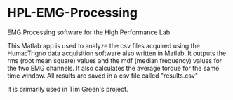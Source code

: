 # HPL-EMG-Processing
EMG Processing software for the High Performance Lab

This Matlab app is used to analyze the csv files acquired using the HumacTrigno data acquisition software also written in Matlab. It outputs the rms (root mean square) values and the mdf (median frequency) values for the two EMG channels. It also calculates the average torque for the same time window. All results are saved in a csv file called "results.csv"

It is primarily used in Tim Green's project. 
